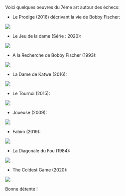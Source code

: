 Voici quelques oeuvres du 7ème art autour des échecs:

+ Le Prodige (2016) décrivant la vie de Bobby Fischer:

<a href="https://youtu.be/iWxsHP0lKr8"><img src="https://markdown-videos.vercel.app/youtube/iWxsHP0lKr8"></img></a>

+ Le Jeu de la dame (Série : 2020):

<a href="https://youtu.be/4SB9SBnWeqc"><img src="https://markdown-videos.vercel.app/youtube/4SB9SBnWeqc"></img></a>

+ A la Recherche de Bobby Fischer (1993):

<a href="https://youtu.be/a_Shw7JrANY"><img src="https://markdown-videos.vercel.app/youtube/a_Shw7JrANY"></img></a>

+ La Dame de Katwe (2016):

<a href="https://youtu.be/GFeZCPDv53I"><img src="https://markdown-videos.vercel.app/youtube/GFeZCPDv53I"></img></a>

+ Le Tournoi (2015):

<a href="https://youtu.be/6ilhcpOROq4"><img src="https://markdown-videos.vercel.app/youtube/6ilhcpOROq4"></img></a>

+ Joueuse (2009):

<a href="https://youtu.be/qSLA_4MY36g"><img src="https://markdown-videos.vercel.app/youtube/qSLA_4MY36g"></img></a>

+ Fahim (2019):

<a href="https://youtu.be/YpITV_cf3HM"><img src="https://markdown-videos.vercel.app/youtube/YpITV_cf3HM"></img></a>

+ La Diagonale du Fou (1984):

<a href="https://youtu.be/pHXHxejyBNA"><img src="https://markdown-videos.vercel.app/youtube/pHXHxejyBNA"></img></a>

+ The Coldest Game (2020):

<a href="https://youtu.be/vygHiZrYrFA"><img src="https://markdown-videos.vercel.app/youtube/vygHiZrYrFA"></img></a>

Bonne détente !